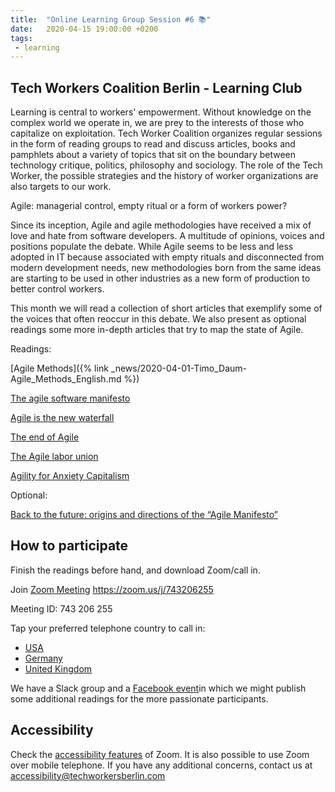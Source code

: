 ```yaml
---
title:  "Online Learning Group Session #6 📚"
date:   2020-04-15 19:00:00 +0200
tags:
 - learning
---
```


## Tech Workers Coalition Berlin - Learning Club
Learning is central to workers' empowerment. Without knowledge on the complex world we operate in, we are prey to the interests of those who capitalize on exploitation. Tech Worker Coalition organizes regular sessions in the form of reading groups to read and discuss articles, books and pamphlets about a variety of topics that sit on the boundary between technology critique, politics, philosophy and sociology. The role of the Tech Worker, the possible strategies and the history of worker organizations are also targets to our work.


Agile: managerial control, empty ritual or a form of workers power?

Since its inception, Agile and agile methodologies have received a mix of love and hate from software developers. A multitude of opinions, voices and positions populate the debate. While Agile seems to be less and less adopted in IT because associated with empty rituals and disconnected from modern development needs, new methodologies born from the same ideas are starting to be used in other industries as a new form of production to better control workers.

This month we will read a collection of short articles that exemplify some of the voices that often reoccur in this debate. We also present as optional readings some more in-depth articles that try to map the state of Agile.

Readings:

[Agile Methods]({% link _news/2020-04-01-Timo_Daum-Agile_Methods_English.md %})

[The agile software manifesto](https://agilemanifesto.org/)

[Agile is the new waterfall](https://medium.com/swlh/agile-is-the-new-waterfall-f7baef5d026d)

[The end of Agile](https://www.forbes.com/sites/cognitiveworld/2019/08/23/the-end-of-agile/)

[The Agile labor union](http://www.metareader.org/post/agile-labor-union.html)

[Agility for Anxiety Capitalism](https://phoebevmoore.wordpress.com/2018/01/29/agility-for-anxiety-capitalism/)

Optional:

[Back to the future: origins and directions of the “Agile Manifesto”](https://link.springer.com/article/10.1186/s40411-018-0059-z)

## How to participate

Finish the readings before hand, and download Zoom/call in.

Join [Zoom Meeting](https://zoom.us/j/743206255) https://zoom.us/j/743206255

Meeting ID: 743 206 255

Tap your preferred telephone country to call in:
  - <a href="tel:+12532158782,,743206255#">USA</a>
  - <a href="tel:+496950502596,,743206255#">Germany</a>
  - <a href="tel:+442080806592,,743206255#">United Kingdom</a>



We have a Slack group and a [Facebook event](https://www.facebook.com/events/1095302654147380/)in which we might publish some additional readings for the more passionate participants.

## Accessibility

Check the [accessibility features](https://zoom.us/accessibility) of Zoom. It is also possible to use Zoom over mobile telephone. If you have any additional concerns, contact us at accessibility@techworkersberlin.com
